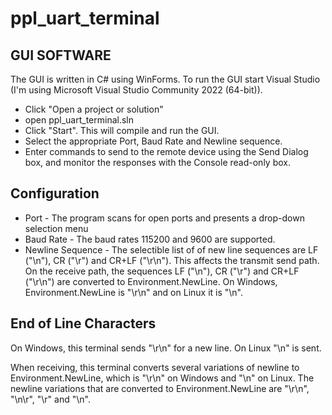 # ppl_uart_terminal

GUI SOFTWARE
------------
The GUI is written in C# using WinForms. To run the GUI start Visual Studio 
(I'm using Microsoft Visual Studio Community 2022 (64-bit)).
* Click "Open a project or solution"
* open ppl_uart_terminal.sln
* Click "Start". This will compile and run the GUI.
* Select the appropriate Port, Baud Rate and Newline sequence.
* Enter commands to send to the remote device using the Send Dialog box,
  and monitor the responses with the Console read-only box.

Configuration
-------------

* Port - The program scans for open ports and presents a drop-down selection menu
* Baud Rate - The baud rates 115200 and 9600 are supported.
* Newline Sequence - The selectible list of of new line sequences 
  are LF ("\n"), CR ("\r") and CR+LF ("\r\n"). This affects the transmit send path.
  On the receive path, the sequences LF ("\n"), CR ("\r") and CR+LF ("\r\n") are
  converted to Environment.NewLine. On Windows, Environment.NewLine is "\r\n" and
  on Linux it is "\n".


End of Line Characters
----------------------

On Windows, this terminal sends "\r\n" for a new line. On Linux "\n" is sent.

When receiving, this terminal converts several variations of newline to 
Environment.NewLine, which is "\r\n" on Windows and "\n" on Linux. The
newline variations that are converted to Environment.NewLine are "\r\n",
"\n\r", "\r" and "\n".




